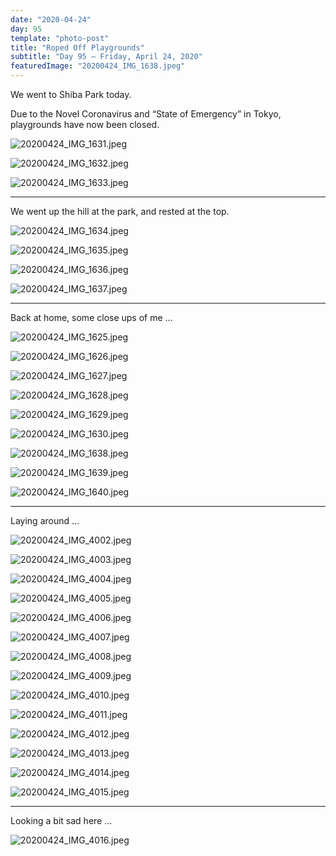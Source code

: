 ```yaml
---
date: "2020-04-24"
day: 95
template: "photo-post"
title: "Roped Off Playgrounds"
subtitle: "Day 95 – Friday, April 24, 2020"
featuredImage: "20200424_IMG_1638.jpeg"
---
```


We went to Shiba Park today.

Due to the Novel Coronavirus and “State of Emergency” in Tokyo, playgrounds have now been closed.

![20200424_IMG_1631.jpeg](20200424_IMG_1631.jpeg)

![20200424_IMG_1632.jpeg](20200424_IMG_1632.jpeg)

![20200424_IMG_1633.jpeg](20200424_IMG_1633.jpeg)

<hr />

We went up the hill at the park, and rested at the top.

![20200424_IMG_1634.jpeg](20200424_IMG_1634.jpeg)

![20200424_IMG_1635.jpeg](20200424_IMG_1635.jpeg)

![20200424_IMG_1636.jpeg](20200424_IMG_1636.jpeg)

![20200424_IMG_1637.jpeg](20200424_IMG_1637.jpeg)

<hr />

Back at home, some close ups of me …

![20200424_IMG_1625.jpeg](20200424_IMG_1625.jpeg)

![20200424_IMG_1626.jpeg](20200424_IMG_1626.jpeg)

![20200424_IMG_1627.jpeg](20200424_IMG_1627.jpeg)

![20200424_IMG_1628.jpeg](20200424_IMG_1628.jpeg)

![20200424_IMG_1629.jpeg](20200424_IMG_1629.jpeg)

![20200424_IMG_1630.jpeg](20200424_IMG_1630.jpeg)

![20200424_IMG_1638.jpeg](20200424_IMG_1638.jpeg)

![20200424_IMG_1639.jpeg](20200424_IMG_1639.jpeg)

![20200424_IMG_1640.jpeg](20200424_IMG_1640.jpeg)

<hr />

Laying around …

![20200424_IMG_4002.jpeg](20200424_IMG_4002.jpeg)

![20200424_IMG_4003.jpeg](20200424_IMG_4003.jpeg)

![20200424_IMG_4004.jpeg](20200424_IMG_4004.jpeg)

![20200424_IMG_4005.jpeg](20200424_IMG_4005.jpeg)

![20200424_IMG_4006.jpeg](20200424_IMG_4006.jpeg)

![20200424_IMG_4007.jpeg](20200424_IMG_4007.jpeg)

![20200424_IMG_4008.jpeg](20200424_IMG_4008.jpeg)

![20200424_IMG_4009.jpeg](20200424_IMG_4009.jpeg)

![20200424_IMG_4010.jpeg](20200424_IMG_4010.jpeg)

![20200424_IMG_4011.jpeg](20200424_IMG_4011.jpeg)

![20200424_IMG_4012.jpeg](20200424_IMG_4012.jpeg)

![20200424_IMG_4013.jpeg](20200424_IMG_4013.jpeg)

![20200424_IMG_4014.jpeg](20200424_IMG_4014.jpeg)

![20200424_IMG_4015.jpeg](20200424_IMG_4015.jpeg)

<hr />

Looking a bit sad here …

![20200424_IMG_4016.jpeg](20200424_IMG_4016.jpeg)
